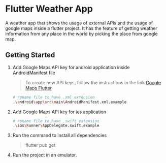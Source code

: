 # Flutter Weather App

A weather app that shows the usage of external APIs and the usage of google maps inside a flutter project. It has the feature of getting weather information from any place in the world by picking the place from google map.

## Getting Started

1. Add Google Maps API key for android application inside AndroidManifest file
    > To create new API keys, follow the instructions in the link
    [Google Maps Flutter](https://pub.dev/packages/google_maps_flutter)
    ```bash
    # rename file to have .xml extension
    .\android\app\src\main\AndroidManifest.xml.example
    ```
1. Add Google Maps API key for ios application
    ```bash
    # rename file to have .swift extension
    .\ios\Runner\AppDelegate.swift.example
    ```
1. Run the command to install all dependencies
    > flutter pub get

1. Run the project in an emulator.
